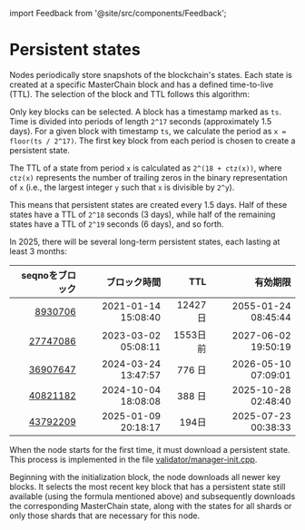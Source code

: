 import Feedback from '@site/src/components/Feedback';

# Persistent states

Nodes periodically store snapshots of the blockchain's states. Each state is created at a specific MasterChain block and has a defined time-to-live (TTL). The selection of the block and TTL follows this algorithm:

Only key blocks can be selected. A block has a timestamp marked as `ts`. Time is divided into periods of length `2^17` seconds (approximately 1.5 days). For a given block with timestamp `ts`, we calculate the period as `x = floor(ts / 2^17)`. The first key block from each period is chosen to create a persistent state.

The TTL of a state from period `x` is calculated as `2^(18 + ctz(x))`, where `ctz(x)` represents the number of trailing zeros in the binary representation of `x` (i.e., the largest integer `y` such that `x` is divisible by `2^y`).

This means that persistent states are created every 1.5 days. Half of these states have a TTL of `2^18` seconds (3 days), while half of the remaining states have a TTL of `2^19` seconds (6 days), and so forth.

In 2025, there will be several long-term persistent states, each lasting at least 3 months:

|                                                                                                     seqnoをブロック |                                              ブロック時間 |     TTL |                                                有効期限 |
| -------------------------------------------------------------------------------------------------------------: | --------------------------------------------------: | ------: | --------------------------------------------------: |
|         [8930706](https://explorer.toncoin.org/search?workchain=-1&shard=8000000000&seqno=8930706) | 2021-01-14 15:08:40 | 12427 日 | 2055-01-24 08:45:44 |
|       [27747086](https://explorer.toncoin.org/search?workchain=-1&shard=8000000000&seqno=27747086) | 2023-03-02 05:08:11 |  1553日前 | 2027-06-02 19:50:19 |
|       [36907647](https://explorer.toncoin.org/search?workchain=-1&shard=8000000000&seqno=36907647) | 2024-03-24 13:47:57 |   776 日 | 2026-05-10 07:09:01 |
| [40821182](https://explorer.toncoin.org/search?workchain=-1&shard=8000000000000000&seqno=40821182) | 2024-10-04 18:08:08 |   388 日 | 2025-10-28 02:48:40 |
| [43792209](https://explorer.toncoin.org/search?workchain=-1&shard=8000000000000000&seqno=43792209) | 2025-01-09 20:18:17 |    194日 | 2025-07-23 00:38:33 |

When the node starts for the first time, it must download a persistent state. This process is implemented in the file [validator/manager-init.cpp](https://github.com/ton-blockchain/ton/blob/master/validator/manager-init.cpp).

Beginning with the initialization block, the node downloads all newer key blocks. It selects the most recent key block that has a persistent state still available (using the formula mentioned above) and subsequently downloads the corresponding MasterChain state, along with the states for all shards or only those shards that are necessary for this node.

<Feedback />


